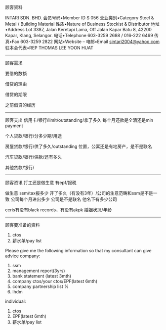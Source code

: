 顾客资料

INTARI SDN. BHD.
会员号码•Member ID
S 056
营业类别•Category
Steel & Metal / Building Material
性质•Nature of Business
Stockist & Distributor
地址•Address
Lot 3387, Jalan Keretapi Lama, Off Jalan Kapar Batu 8, 42200 Kapar,
Klang, Selangor.
电话•Telephone
603-3259 2688 / 016-222 6469
传真•Fax
603-3259 2822
网站•Website
–
电邮•Email
sintari2004@yahoo.com
驻本会代表•REP
THOMAS LEE YOON HUAT
 

-----------------
顾客需求


要借的数额

借贷的理由

借贷的期限

之前借贷的经历


--------------
顾客支出
信用卡/银行/limit/outstanding/拿了多久
每个月还款是全清还是min payment

个人贷款/银行/分多少期/用途

房屋贷款/银行/供了多久/outstanding
位置，公寓还是有地房产，是不是联名

汽车贷款/银行/供款/还有多久

其他贷款/银行/

-----------
顾客资讯
打工还是做生意
有epf/报税

做生意 ssm/tax报多少
开了多久（有没有3年）/公司的生意范畴和ssm是不是一致
公司每个月进出多少
公司是不是联名
他名下有多少公司

ccris有没有black records，有没有akpk
婚姻状况/年龄

-------
顾客要准备的资料
1. ctos
2. 薪水单/pay list

Please give me the following information so that my consultant can give advice
company:
1. ssm
2. management report(3yrs)
3. bank statement (latest 3mth)
4. company ctos/your ctos/EPF(latest 6mth)
5. company partnership list %
6. lhdm

 individual:
 1. ctos
 2. EPF(latest 6mth)
 3. 薪水单/pay list
 




